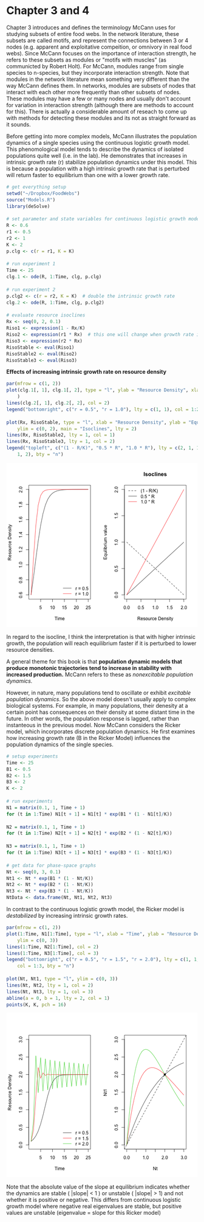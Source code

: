 Chapter 3 and 4
========================================================

Chapter 3 introduces and defines the terminology McCann uses for studying subsets of entire food webs.  In the network literature, these subsets are called motifs, and represent the connections between 3 or 4 nodes (e.g. apparent and exploitative compeition, or omnivory in real food webs).  Since McCann focuses on the importance of interaction strength, he refers to these subsets as modules or "motifs with muscles" (as communicted by Robert Holt).  For McCann, modules range from single species to n-species, but they incorporate interaction strength.  Note that modules in the network literature mean something very different than the way McCann defines them.  In networks, modules are subsets of nodes that interact with each other more frequently than other subsets of nodes.  These modules may have a few or many nodes and usually don't account for variation in interaction strength (although there are methods to account for this).  There is actually a considerable amount of reseach to come up with methods for detecting these modules and its not as straight forward as it sounds.

Before getting into more complex models, McCann illustrates the population dynamics of a single species using the continuous logistic growth model.  This phenomological model tends to describe the dynamics of isolated populations quite well (i.e. in the lab). He demonstrates that increases in intrinsic growth rate (r) stabilize population dynamics under this model.  This is because a population with a high intrinsic growth rate that is perturbed will return faster to equilibrium than one with a lower growth rate.


```r
# get everything setup
setwd("~/Dropbox/FoodWebs")
source("Models.R")
library(deSolve)

# set parameter and state variables for continuous logistic growth model
R <- 0.6
r1 <- 0.5
r2 <- 1
K <- 2
p.clg <- c(r = r1, K = K)

# run experiment 1
Time <- 25
clg.1 <- ode(R, 1:Time, clg, p.clg)

# run experiment 2
p.clg2 <- c(r = r2, K = K)  # double the intrinsic growth rate
clg.2 <- ode(R, 1:Time, clg, p.clg2)

# evaluate resource isoclines
Rx <- seq(0, 2, 0.1)
Riso1 <- expression(1 - Rx/K)
Riso2 <- expression(r1 * Rx)  # this one will change when growth rate is altered
Riso3 <- expression(r2 * Rx)
RisoStable <- eval(Riso1)
RisoStable2 <- eval(Riso2)
RisoStable3 <- eval(Riso3)
```


**Effects of increasing intrinsic growth rate on resource density**

```r
par(mfrow = c(1, 2))
plot(clg.1[, 1], clg.1[, 2], type = "l", ylab = "Resource Density", xlab = "Time", 
    )
lines(clg.2[, 1], clg.2[, 2], col = 2)
legend("bottomright", c("r = 0.5", "r = 1.0"), lty = c(1, 1), col = 1:2, bty = "n")

plot(Rx, RisoStable, type = "l", xlab = "Resource Density", ylab = "Equilibrium value", 
    ylim = c(0, 2), main = "Isoclines", lty = 2)
lines(Rx, RisoStable2, lty = 1, col = 1)
lines(Rx, RisoStable3, lty = 1, col = 2)
legend("topleft", c("(1 - R/K)", "0.5 * R", "1.0 * R"), lty = c(2, 1, 1), col = c(1, 
    1, 2), bty = "n")
```

![plot of chunk unnamed-chunk-2](figure/unnamed-chunk-2.png) 

In regard to the isocline, I think the interpretation is that with higher intrinsic growth, the population will reach equilibrium faster if it is perturbed to lower resource densities.

A general theme for this book is that **population dynamic models that produce monotonic trajectories tend to increase in stability with increased production.**  McCann refers to these as *nonexcitable population dynamics.*

However, in nature, many populations tend to oscillate or exhibit *excitable population dynamics*.  So the above model doesn't usually apply to complex biological systems.  For example, in many populations, their denesity at a certain point has consequences on their density at some distant time in the future.  In other words, the population response is lagged, rather than instanteous in the previous model.  Now McCann considers the Ricker model, which incorporates discrete population dynamics.  He first examines how increasing growth rate (B in the Ricker Model) influences the population dynamics of the single species.


```r
# setup experiments
Time <- 25
B1 <- 0.5
B2 <- 1.5
B3 <- 2
K <- 2

# run experiments
N1 = matrix(0.1, 1, Time + 1)
for (t in 1:Time) N1[t + 1] = N1[t] * exp(B1 * (1 - N1[t]/K))

N2 = matrix(0.1, 1, Time + 1)
for (t in 1:Time) N2[t + 1] = N2[t] * exp(B2 * (1 - N2[t]/K))

N3 = matrix(0.1, 1, Time + 1)
for (t in 1:Time) N3[t + 1] = N3[t] * exp(B3 * (1 - N3[t]/K))

# get data for phase-space graphs
Nt <- seq(0, 3, 0.1)
Nt1 <- Nt * exp(B1 * (1 - Nt/K))
Nt2 <- Nt * exp(B2 * (1 - Nt/K))
Nt3 <- Nt * exp(B3 * (1 - Nt/K))
NtData <- data.frame(Nt, Nt1, Nt2, Nt3)
```


In contrast to the continuous logistic growth model, the Ricker model is *destabilized* by increasing intrinsic growth rates.

```r
par(mfrow = c(1, 2))
plot(1:Time, N1[1:Time], type = "l", xlab = "Time", ylab = "Resource Density", 
    ylim = c(0, 3))
lines(1:Time, N2[1:Time], col = 2)
lines(1:Time, N3[1:Time], col = 3)
legend("bottomright", c("r = 0.5", "r = 1.5", "r = 2.0"), lty = c(1, 1, 1), 
    col = 1:3, bty = "n")

plot(Nt, Nt1, type = "l", ylim = c(0, 3))
lines(Nt, Nt2, lty = 1, col = 2)
lines(Nt, Nt3, lty = 1, col = 3)
abline(a = 0, b = 1, lty = 2, col = 1)
points(K, K, pch = 16)
```

![plot of chunk unnamed-chunk-4](figure/unnamed-chunk-4.png) 

Note that the absolute value of the slope at equilibrium indicates whether the dynamics are stable ( |slope| < 1 ) or unstable ( |slope| > 1) and not whether it is positive or negative.  This differs from continuous logistic growth model where negative real eigenvalues are stable, but positive values are unstable (eigenvalue = slope for this Ricker model)
